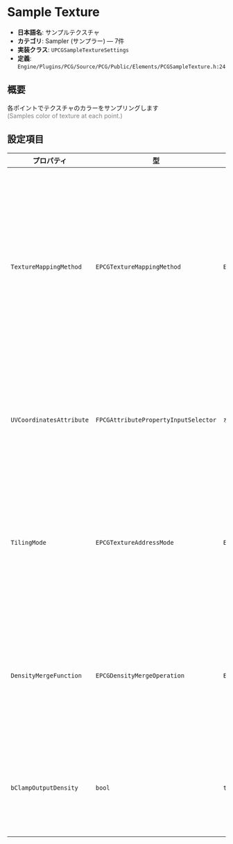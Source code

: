 # Sample Texture

- **日本語名**: サンプルテクスチャ
- **カテゴリ**: Sampler (サンプラー) — 7件
- **実装クラス**: `UPCGSampleTextureSettings`
- **定義**: `Engine/Plugins/PCG/Source/PCG/Public/Elements/PCGSampleTexture.h:24`

## 概要

各ポイントでテクスチャのカラーをサンプリングします<br><span style='color:gray'>(Samples color of texture at each point.)</span>

## 設定項目


| プロパティ | 型 | 初期値 | 説明 |
| --- | --- | --- | --- |
| `TextureMappingMethod` | `EPCGTextureMappingMethod` | `EPCGTextureMappingMethod::Planar` | サンプル位置を UV として解釈するか、平面投影するかなどのマッピング方法。 |
| `UVCoordinatesAttribute` | `FPCGAttributePropertyInputSelector` | なし | テクスチャサンプル位置を指定する属性。 |
| `TilingMode` | `EPCGTextureAddressMode` | `EPCGTextureAddressMode::Wrap` | テクスチャの繰り返し／クランプ設定を上書きします。 |
| `DensityMergeFunction` | `EPCGDensityMergeOperation` | `EPCGDensityMergeOperation::Set` | サンプル値を既存密度とどのように合成するか。 |
| `bClampOutputDensity` | `bool` | `true` | 出力密度を 0〜1 にクランプします。 |
